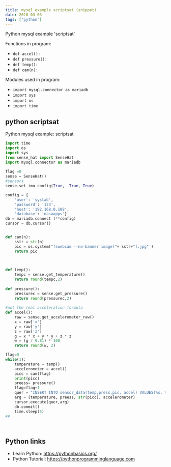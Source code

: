 ```yaml
---
title: mysql example scriptsat (snippet)
date: 2020-03-03
tags: ["python"]
---
```

Python mysql example 'scriptsat'

Functions in program: 
* `def accel():`
* `def pressure():`
* `def temp():`
* `def cam(n):`

Modules used in program: 
* `import mysql.connector as mariadb`
* `import sys`
* `import os`
* `import time`

## python scriptsat

Python mysql example: scriptsat

```python
import time
import os
import sys
from sense_hat import SenseHat
import mysql.connector as mariadb
 
flag =0
sense = SenseHat()
#sensors
sense.set_imu_config(True,  True, True)

config = {
    'user': 'syslab',
    'password': '123',
    'host': '192.168.0.108',
    'database': 'nasaapps'}
db = mariadb.connect (**config)
cursor = db.cursor()


def cam(n):
    sstr = str(n)
    pic = os.system("fswebcam --no-banner image["+ sstr+"].jpg" )
    return pic
    
    

def temp():
    tempc = sense.get_temperature()
    return round(tempc,2)
 
def pressure():
    pressurec = sense.get_pressure()
    return round(pressurec,2)
 
#not the real acceleration formula
def accel():
    raw = sense.get_accelerometer_raw()
    x = raw['x']
    y = raw['y']
    z = raw['z']
    g = x * x + y * y + z * z 
    w = (g / 9.81) * 100
    return round(w, 2)

flag=0
while(1):
    temperature = temp()
    accelerometer = accel()
    picc = cam(flag)
    print(picc)
    preess= pressure()
    flag=flag+1
    quer = "INSERT INTO sensor_data(temp,press,pic, accel) VALUES(%s, %s, %s, %s)"
    arg = (temperature, preess, str(picc), accelerometer)
    cursor.execute(quer,arg)
    db.commit()
    time.sleep(5)
## 
 



```

## Python links

- Learn Python: https://pythonbasics.org/
- Python Tutorial: https://pythonprogramminglanguage.com
